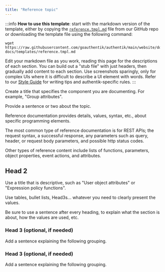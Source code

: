 ```yaml
---
title: "Reference topic"
---
```


:::info
**How to use this template**: start with the markdown version of the template, either by copying the [`reference.tmpl.md`](https://github.com/goauthentik/authentik/tree/main/website/docs/developer-docs/templates) file from our GitHub repo or downloading the template file using the following command:

```shell
wget https://raw.githubusercontent.com/goauthentik/authentik/main/website/docs/developer-docs/templates/reference.tmpl.md
```

Edit your markdown file as you work, reading this page for the descriptions of each section. You can build out a "stub file" with just headers, then gradually add content to each section. Use screenshots sparingly, only for complex UIs where it is difficult to describe a UI element with words. Refer to our [Style Guide](../style-guide.mdx) for writing tips and authentik-specific rules.
:::

Create a title that specifies the component you are documenting. For example, "Group attributes".

Provide a sentence or two about the topic.

Reference documentation provides details, values, syntax, etc., about specific programming elements.

The most common type of reference documentation is for REST APIs; the request syntax, a successful response, any parameters such as query, header, or request body parameters, and possible http status codes.

Other types of reference content include lists of functions, parameters, object properties, event actions, and attributes.

## Head 2

Use a title that is descriptive, such as "User object attributes" or "Expression policy functions".

Use tables, bullet lists, Head3s... whatever you need to clearly present the values.

Be sure to use a sentence after every heading, to explain what the section is about, how the values are used, etc.

### Head 3 (optional, if needed)

Add a sentence explaining the following grouping.

### Head 3 (optional, if needed)

Add a sentence explaining the following grouping.
